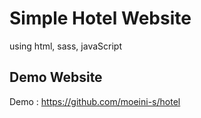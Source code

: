 ﻿# Simple Hotel Website

using html, sass, javaScript

## Demo Website

Demo : https://github.com/moeini-s/hotel

